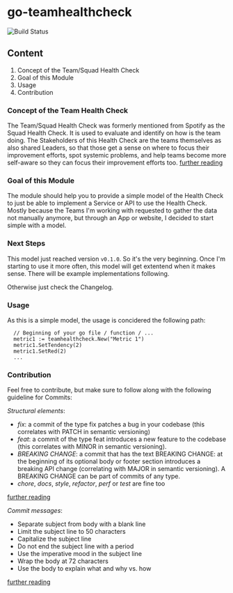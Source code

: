# go-teamhealthcheck

![Build Status](https://github.com/FelixGeelhaar/go-teamhealthcheck/workflows/continous-test/badge.svg?branch=master)

## Content

1. Concept of the Team/Squad Health Check
2. Goal of this Module
3. Usage
4. Contribution

### Concept of the Team Health Check

The Team/Squad Health Check was formerly mentioned from Spotify as the Squad
Health Check. It is used to evaluate and identify on how is the team doing. The
Stakeholders of this Health Check are the teams themselves as also shared
Leaders, so that those get a sense on where to focus their improvement efforts,
spot systemic problems, and help teams become more self-aware so they can focus
their improvement efforts too.
[further reading](https://labs.spotify.com/2014/09/16/squad-health-check-model/ 'Spotifys Blog')

### Goal of this Module

The module should help you to provide a simple model of the Health Check to just
be able to implement a Service or API to use the Health Check. Mostly because
the Teams I'm working with requested to gather the data not manually anymore,
but through an App or website, I decided to start simple with a model.

### Next Steps

This model just reached version `v0.1.0`. So it's the very beginning. Once I'm
starting to use it more often, this model will get extentend when it makes
sense. There will be example implementations following.

Otherwise just check the Changelog.

### Usage

As this is a simple model, the usage is concidered the following path:

```
  // Beginning of your go file / function / ...
  metric1 := teamhealthcheck.New("Metric 1")
  metric1.SetTendency(2)
  metric1.SetRed(2)
  ...
```

### Contribution

Feel free to contribute, but make sure to follow along with the following
guideline for Commits:

_Structural elements_:

- _fix_: a commit of the type fix patches a bug in your codebase (this
  correlates with PATCH in semantic versioning)
- _feat_: a commit of the type feat introduces a new feature to the codebase
  (this correlates with MINOR in semantic versioning).
- _BREAKING CHANGE_: a commit that has the text BREAKING CHANGE: at the
  beginning of its optional body or footer section introduces a breaking API
  change (correlating with MAJOR in semantic versioning). A BREAKING CHANGE can
  be part of commits of any type.
- _chore_, _docs_, _style_, _refactor_, _perf_ or _test_ are fine too

[further reading](https://www.conventionalcommits.org/en/v1.0.0-beta.4/#summary)

_Commit messages_:

- Separate subject from body with a blank line
- Limit the subject line to 50 characters
- Capitalize the subject line
- Do not end the subject line with a period
- Use the imperative mood in the subject line
- Wrap the body at 72 characters
- Use the body to explain what and why vs. how

[further reading](https://chris.beams.io/posts/git-commit/#seven-rules)
